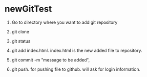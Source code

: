 # newGitTest

1. Go to directory where you want to add git repository
2. git clone <link>
3. git status
4. git add index.html. index.html is the new added file to repository.
5. git commit -m "message to be added",

6. git push. for pushing file to github. will ask for login information.

